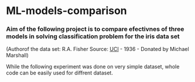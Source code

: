 # ML-models-comparison

### Aim of the following project is to compare efectivnes of three models in solving classification problem for the iris data set
(Authorof the data set: R.A. Fisher
Source: [UCI](https://archive.ics.uci.edu/ml/datasets/Iris) - 1936 - Donated by Michael Marshall)

While the following experiment was done on very simple dataset, whole code can be easily used for diffrent dataset. 
